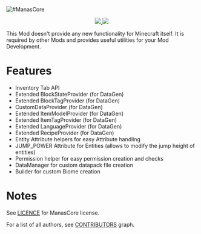 ![#ManasCore](https://www.bisecthosting.com/images/CF/ManasCore/BH_MC_Header.png)
<p align="center"><a href="https://www.curseforge.com/minecraft/mc-mods/manascore"><img src="https://cf.way2muchnoise.eu/full_619025_downloads.svg"> <img src="https://cf.way2muchnoise.eu/versions/619025.svg"></a></p>
This Mod doesn't provide any new functionality for Minecraft itself. It is required by other Mods and provides useful utilities for your Mod Development.

# Features
- Inventory Tab API
- Extended BlockStateProvider (for DataGen)
- Extended BlockTagProvider (for DataGen)
- CustomDataProvider (for DataGen)
- Extended ItemModelProvider (for DataGen)
- Extended ItemTagProvider (for DataGen)
- Extended LanguageProvider (for DataGen)
- Extended RecipeProvider (for DataGen)
- Entity Attribute helpers for easy Attribute handling
- JUMP_POWER Attribute for Entities (allows to modify the jump height of entities)
- Permission helper for easy permission creation and checks
- DataManager for custom datapack file creation
- Builder for custom Biome creation

# Notes
See [LICENCE](https://github.com/ManasMods/ManasCore/blob/master/LICENSE) for ManasCore license.

For a list of all authors, see [CONTRIBUTORS](https://github.com/ManasMods/ManasCore/graphs/contributors) graph.
